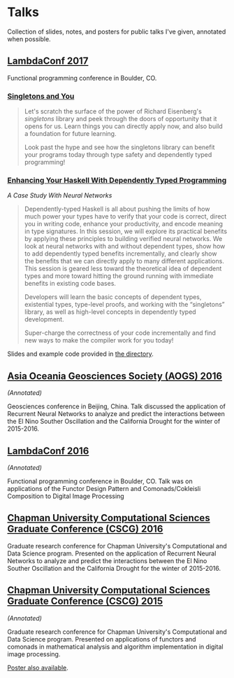 Talks
=====

Collection of slides, notes, and posters for public talks I've given,
annotated when possible.

[LambdaConf 2017](https://mstksg.github.io/talks/lambdaconf-2017 "LambdaConf 2017")
-----------------------------------------------------------------------------------

Functional programming conference in Boulder, CO.

### [Singletons and You](https://mstksg.github.io/talks/lambdaconf-2017/singletons/singleton-slides.html "Singletons and You")

> Let's scratch the surface of the power of Richard Eisenberg's
> *singletons* library and peek through the doors of opportunity that it
> opens for us. Learn things you can directly apply now, and also build
> a foundation for future learning.
>
> Look past the hype and see how the singletons library can benefit your
> programs today through type safety and dependently typed programming!

### [Enhancing Your Haskell With Dependently Typed Programming](https://mstksg.github.io/talks/lambdaconf-2017/dependent-types/dependent-types.html "Enhancing Your Haskell With Dependently Typed Programming")

*A Case Study With Neural Networks*

> Dependently-typed Haskell is all about pushing the limits of how much
> power your types have to verify that your code is correct, direct you
> in writing code, enhance your productivity, and encode meaning in type
> signatures. In this session, we will explore its practical benefits by
> applying these principles to building verified neural networks. We
> look at neural networks with and without dependent types, show how to
> add dependently typed benefits incrementally, and clearly show the
> benefits that we can directly apply to many different applications.
> This session is geared less toward the theoretical idea of dependent
> types and more toward hitting the ground running with immediate
> benefits in existing code bases.
>
> Developers will learn the basic concepts of dependent types,
> existential types, type-level proofs, and working with the
> “singletons” library, as well as high-level concepts in dependently
> typed development.
>
> Super-charge the correctness of your code incrementally and find new
> ways to make the compiler work for you today!

Slides and example code provided in [the
directory](https://github.com/mstksg/talks/tree/master/lambdaconf-2017/dependent-types).

[Asia Oceania Geosciences Society (AOGS) 2016](https://mstksg.github.io/talks/aogs-2016/RNN_ElNino_Drought-AOGS2016.pptx "Asia Oceania Geosciences Society (AOGS) 2016")
------------------------------------------------------------------------------------------------------------------------------------------------------------------------

*(Annotated)*

Geosciences conference in Beijing, China. Talk discussed the application
of Recurrent Neural Networks to analyze and predict the interactions
between the El Nino Souther Oscillation and the California Drought for
the winter of 2015-2016.

[LambdaConf 2016](https://mstksg.github.io/talks/lambdaconf-2016/FCDIP-LambdaConf16.pptx "LambdaConf 2016")
-----------------------------------------------------------------------------------------------------------

*(Annotated)*

Functional programming conference in Boulder, CO. Talk was on
applications of the Functor Design Pattern and Comonads/Cokleisli
Composition to Digital Image Processing

[Chapman University Computational Sciences Graduate Conference (CSCG) 2016](https://mstksg.github.io/talks/csgc-2016/NeuralNetwork-ENSO-Precipitation.pptx "Chapman University Computational Sciences Graduate Conference (CSCG) 2016")
---------------------------------------------------------------------------------------------------------------------------------------------------------------------------------------------------------------------------------------

Graduate research conference for Chapman University's Computational and
Data Science program. Presented on the application of Recurrent Neural
Networks to analyze and predict the interactions between the El Nino
Souther Oscillation and the California Drought for the winter of
2015-2016.

[Chapman University Computational Sciences Graduate Conference (CSCG) 2015](https://mstksg.github.io/talks/csgc-2015/csgc-functors-comonads-dip-slides.pptx "Chapman University Computational Sciences Graduate Conference (CSCG) 2015")
----------------------------------------------------------------------------------------------------------------------------------------------------------------------------------------------------------------------------------------

*(Annotated)*

Graduate research conference for Chapman University's Computational and
Data Science program. Presented on applications of functors and comonads
in mathematical analysis and algorithm implementation in digital image
processing.

[Poster also
available](https://mstksg.github.io/talks/csgc-2015/csgc-functors-comonads-dip-poster.pdf).